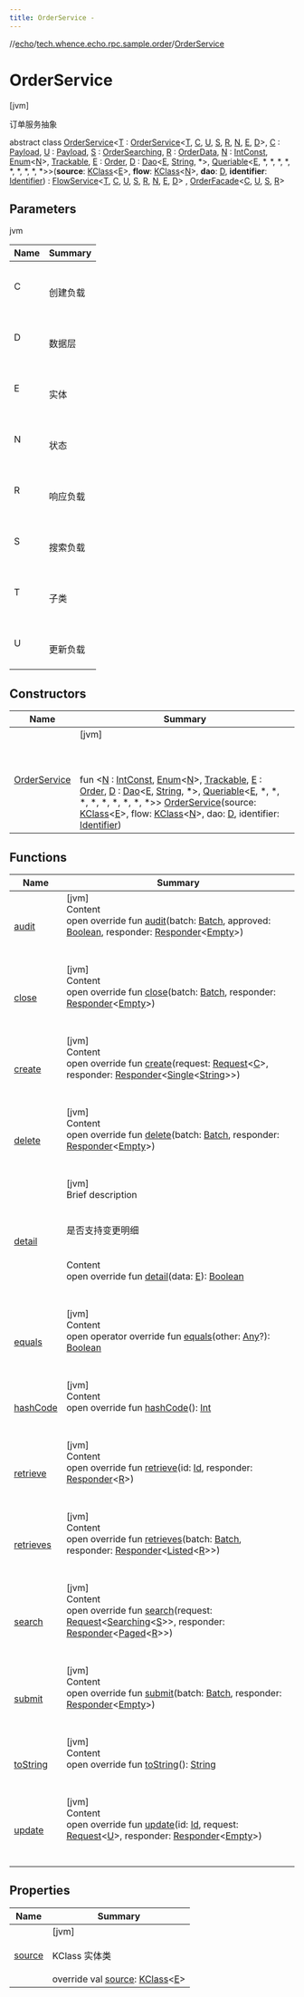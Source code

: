 ```yaml
---
title: OrderService -
---
```

//[echo](../../index.md)/[tech.whence.echo.rpc.sample.order](../index.md)/[OrderService](index.md)



# OrderService  
 [jvm] 

订单服务抽象

abstract class [OrderService](index.md)<[T](index.md) : [OrderService](index.md)<[T](index.md), [C](index.md), [U](index.md), [S](index.md), [R](index.md), [N](index.md), [E](index.md), [D](index.md)>, [C](index.md) : [Payload](../../tech.whence.echo.rpc.payload/-payload/index.md), [U](index.md) : [Payload](../../tech.whence.echo.rpc.payload/-payload/index.md), [S](index.md) : [OrderSearching](../-order-searching/index.md), [R](index.md) : [OrderData](../-order-data/index.md), [N](index.md) : [IntConst](../../tech.whence.echo.container.constant/-int-const/index.md), [Enum](https://kotlinlang.org/api/latest/jvm/stdlib/kotlin/-enum/index.html)<[N](index.md)>, [Trackable](../../tech.whence.echo.rpc.sample.flow/-trackable/index.md), [E](index.md) : [Order](../-order/index.md), [D](index.md) : [Dao](../../tech.whence.echo.dal.dao/-dao/index.md)<[E](index.md), [String](https://kotlinlang.org/api/latest/jvm/stdlib/kotlin/-string/index.html), *>, [Queriable](../../tech.whence.echo.dal.dao/-queriable/index.md)<[E](index.md), *, *, *, *, *, *, *, *, *>>(**source**: [KClass](https://kotlinlang.org/api/latest/jvm/stdlib/kotlin.reflect/-k-class/index.html)<[E](index.md)>, **flow**: [KClass](https://kotlinlang.org/api/latest/jvm/stdlib/kotlin.reflect/-k-class/index.html)<[N](index.md)>, **dao**: [D](index.md), **identifier**: [Identifier](../../tech.whence.echo.dal.entity.id/-identifier/index.md)) : [FlowService](../../tech.whence.echo.rpc.sample.flow/-flow-service/index.md)<[T](index.md), [C](index.md), [U](index.md), [S](index.md), [R](index.md), [N](index.md), [E](index.md), [D](index.md)> , [OrderFacade](../-order-facade/index.md)<[C](index.md), [U](index.md), [S](index.md), [R](index.md)>    


## Parameters  
  
jvm  
  
|  Name|  Summary| 
|---|---|
| C| <br><br>创建负载<br><br>
| D| <br><br>数据层<br><br>
| E| <br><br>实体<br><br>
| N| <br><br>状态<br><br>
| R| <br><br>响应负载<br><br>
| S| <br><br>搜索负载<br><br>
| T| <br><br>子类<br><br>
| U| <br><br>更新负载<br><br>
  


## Constructors  
  
|  Name|  Summary| 
|---|---|
| [OrderService](-order-service.md)|  [jvm] <br><br><br><br>fun <[N](index.md) : [IntConst](../../tech.whence.echo.container.constant/-int-const/index.md), [Enum](https://kotlinlang.org/api/latest/jvm/stdlib/kotlin/-enum/index.html)<[N](index.md)>, [Trackable](../../tech.whence.echo.rpc.sample.flow/-trackable/index.md), [E](index.md) : [Order](../-order/index.md), [D](index.md) : [Dao](../../tech.whence.echo.dal.dao/-dao/index.md)<[E](index.md), [String](https://kotlinlang.org/api/latest/jvm/stdlib/kotlin/-string/index.html), *>, [Queriable](../../tech.whence.echo.dal.dao/-queriable/index.md)<[E](index.md), *, *, *, *, *, *, *, *, *>> [OrderService](-order-service.md)(source: [KClass](https://kotlinlang.org/api/latest/jvm/stdlib/kotlin.reflect/-k-class/index.html)<[E](index.md)>, flow: [KClass](https://kotlinlang.org/api/latest/jvm/stdlib/kotlin.reflect/-k-class/index.html)<[N](index.md)>, dao: [D](index.md), identifier: [Identifier](../../tech.whence.echo.dal.entity.id/-identifier/index.md))   <br>


## Functions  
  
|  Name|  Summary| 
|---|---|
| [audit](../../tech.whence.echo.rpc.sample.flow/-flow-service/audit.md)| [jvm]  <br>Content  <br>open override fun [audit](../../tech.whence.echo.rpc.sample.flow/-flow-service/audit.md)(batch: [Batch](../../tech.whence.echo.rpc.request/-batch/index.md), approved: [Boolean](https://kotlinlang.org/api/latest/jvm/stdlib/kotlin/-boolean/index.html), responder: [Responder](../../tech.whence.echo.rpc/index.md#tech.whence.echo.rpc/Responder///PointingToDeclaration/)<[Empty](../../tech.whence.echo.rpc.payload/-empty/index.md)>)  <br><br><br>
| [close](../../tech.whence.echo.rpc.sample.flow/-flow-service/close.md)| [jvm]  <br>Content  <br>open override fun [close](../../tech.whence.echo.rpc.sample.flow/-flow-service/close.md)(batch: [Batch](../../tech.whence.echo.rpc.request/-batch/index.md), responder: [Responder](../../tech.whence.echo.rpc/index.md#tech.whence.echo.rpc/Responder///PointingToDeclaration/)<[Empty](../../tech.whence.echo.rpc.payload/-empty/index.md)>)  <br><br><br>
| [create](../../tech.whence.echo.rpc.sample.resource/-resource-service/create.md)| [jvm]  <br>Content  <br>open override fun [create](../../tech.whence.echo.rpc.sample.resource/-resource-service/create.md)(request: [Request](../../tech.whence.echo.rpc.request/-request/index.md)<[C](index.md)>, responder: [Responder](../../tech.whence.echo.rpc/index.md#tech.whence.echo.rpc/Responder///PointingToDeclaration/)<[Single](../../tech.whence.echo.rpc.payload/-single/index.md)<[String](https://kotlinlang.org/api/latest/jvm/stdlib/kotlin/-string/index.html)>>)  <br><br><br>
| [delete](../../tech.whence.echo.rpc.sample.resource/-resource-service/delete.md)| [jvm]  <br>Content  <br>open override fun [delete](../../tech.whence.echo.rpc.sample.resource/-resource-service/delete.md)(batch: [Batch](../../tech.whence.echo.rpc.request/-batch/index.md), responder: [Responder](../../tech.whence.echo.rpc/index.md#tech.whence.echo.rpc/Responder///PointingToDeclaration/)<[Empty](../../tech.whence.echo.rpc.payload/-empty/index.md)>)  <br><br><br>
| [detail](index.md#tech.whence.echo.rpc.sample.flow/FlowService/detail/#TypeParam(bounds=[tech.whence.echo.rpc.sample.order.Order])/PointingToDeclaration/)| [jvm]  <br>Brief description  <br><br><br>是否支持变更明细<br><br>  <br>Content  <br>open override fun [detail](index.md#tech.whence.echo.rpc.sample.flow/FlowService/detail/#TypeParam(bounds=[tech.whence.echo.rpc.sample.order.Order])/PointingToDeclaration/)(data: [E](index.md)): [Boolean](https://kotlinlang.org/api/latest/jvm/stdlib/kotlin/-boolean/index.html)  <br><br><br>
| [equals](../../tech.whence.echo.webclient.response.exception/-response-unrecognized-exception/index.md#kotlin/Any/equals/#kotlin.Any?/PointingToDeclaration/)| [jvm]  <br>Content  <br>open operator override fun [equals](../../tech.whence.echo.webclient.response.exception/-response-unrecognized-exception/index.md#kotlin/Any/equals/#kotlin.Any?/PointingToDeclaration/)(other: [Any](https://kotlinlang.org/api/latest/jvm/stdlib/kotlin/-any/index.html)?): [Boolean](https://kotlinlang.org/api/latest/jvm/stdlib/kotlin/-boolean/index.html)  <br><br><br>
| [hashCode](../../tech.whence.echo.webclient.response.exception/-response-unrecognized-exception/index.md#kotlin/Any/hashCode/#/PointingToDeclaration/)| [jvm]  <br>Content  <br>open override fun [hashCode](../../tech.whence.echo.webclient.response.exception/-response-unrecognized-exception/index.md#kotlin/Any/hashCode/#/PointingToDeclaration/)(): [Int](https://kotlinlang.org/api/latest/jvm/stdlib/kotlin/-int/index.html)  <br><br><br>
| [retrieve](index.md#tech.whence.echo.rpc.sample.resource/ResourceService/retrieve/#tech.whence.echo.rpc.request.Id#io.vertx.core.Handler[io.vertx.core.AsyncResult[tech.whence.echo.rpc.response.Response[TypeParam(bounds=[tech.whence.echo.rpc.sample.order.OrderData])]]]/PointingToDeclaration/)| [jvm]  <br>Content  <br>open override fun [retrieve](index.md#tech.whence.echo.rpc.sample.resource/ResourceService/retrieve/#tech.whence.echo.rpc.request.Id#io.vertx.core.Handler[io.vertx.core.AsyncResult[tech.whence.echo.rpc.response.Response[TypeParam(bounds=[tech.whence.echo.rpc.sample.order.OrderData])]]]/PointingToDeclaration/)(id: [Id](../../tech.whence.echo.rpc.request/-id/index.md), responder: [Responder](../../tech.whence.echo.rpc/index.md#tech.whence.echo.rpc/Responder///PointingToDeclaration/)<[R](index.md)>)  <br><br><br>
| [retrieves](index.md#tech.whence.echo.rpc.sample.resource/ResourceService/retrieves/#tech.whence.echo.rpc.request.Batch#io.vertx.core.Handler[io.vertx.core.AsyncResult[tech.whence.echo.rpc.response.Response[tech.whence.echo.rpc.payload.Listed[TypeParam(bounds=[tech.whence.echo.rpc.sample.order.OrderData])]]]]/PointingToDeclaration/)| [jvm]  <br>Content  <br>open override fun [retrieves](index.md#tech.whence.echo.rpc.sample.resource/ResourceService/retrieves/#tech.whence.echo.rpc.request.Batch#io.vertx.core.Handler[io.vertx.core.AsyncResult[tech.whence.echo.rpc.response.Response[tech.whence.echo.rpc.payload.Listed[TypeParam(bounds=[tech.whence.echo.rpc.sample.order.OrderData])]]]]/PointingToDeclaration/)(batch: [Batch](../../tech.whence.echo.rpc.request/-batch/index.md), responder: [Responder](../../tech.whence.echo.rpc/index.md#tech.whence.echo.rpc/Responder///PointingToDeclaration/)<[Listed](../../tech.whence.echo.rpc.payload/-listed/index.md)<[R](index.md)>>)  <br><br><br>
| [search](index.md#tech.whence.echo.rpc.sample.resource/ResourceService/search/#tech.whence.echo.rpc.request.Request[tech.whence.echo.rpc.payload.Searching[TypeParam(bounds=[tech.whence.echo.rpc.sample.order.OrderSearching])]]#io.vertx.core.Handler[io.vertx.core.AsyncResult[tech.whence.echo.rpc.response.Response[tech.whence.echo.rpc.payload.Paged[TypeParam(bounds=[tech.whence.echo.rpc.sample.order.OrderData])]]]]/PointingToDeclaration/)| [jvm]  <br>Content  <br>open override fun [search](index.md#tech.whence.echo.rpc.sample.resource/ResourceService/search/#tech.whence.echo.rpc.request.Request[tech.whence.echo.rpc.payload.Searching[TypeParam(bounds=[tech.whence.echo.rpc.sample.order.OrderSearching])]]#io.vertx.core.Handler[io.vertx.core.AsyncResult[tech.whence.echo.rpc.response.Response[tech.whence.echo.rpc.payload.Paged[TypeParam(bounds=[tech.whence.echo.rpc.sample.order.OrderData])]]]]/PointingToDeclaration/)(request: [Request](../../tech.whence.echo.rpc.request/-request/index.md)<[Searching](../../tech.whence.echo.rpc.payload/-searching/index.md)<[S](index.md)>>, responder: [Responder](../../tech.whence.echo.rpc/index.md#tech.whence.echo.rpc/Responder///PointingToDeclaration/)<[Paged](../../tech.whence.echo.rpc.payload/-paged/index.md)<[R](index.md)>>)  <br><br><br>
| [submit](../../tech.whence.echo.rpc.sample.flow/-flow-service/submit.md)| [jvm]  <br>Content  <br>open override fun [submit](../../tech.whence.echo.rpc.sample.flow/-flow-service/submit.md)(batch: [Batch](../../tech.whence.echo.rpc.request/-batch/index.md), responder: [Responder](../../tech.whence.echo.rpc/index.md#tech.whence.echo.rpc/Responder///PointingToDeclaration/)<[Empty](../../tech.whence.echo.rpc.payload/-empty/index.md)>)  <br><br><br>
| [toString](../../tech.whence.echo.webclient.response.exception/-response-unrecognized-exception/index.md#kotlin/Any/toString/#/PointingToDeclaration/)| [jvm]  <br>Content  <br>open override fun [toString](../../tech.whence.echo.webclient.response.exception/-response-unrecognized-exception/index.md#kotlin/Any/toString/#/PointingToDeclaration/)(): [String](https://kotlinlang.org/api/latest/jvm/stdlib/kotlin/-string/index.html)  <br><br><br>
| [update](../../tech.whence.echo.rpc.sample.resource/-resource-service/update.md)| [jvm]  <br>Content  <br>open override fun [update](../../tech.whence.echo.rpc.sample.resource/-resource-service/update.md)(id: [Id](../../tech.whence.echo.rpc.request/-id/index.md), request: [Request](../../tech.whence.echo.rpc.request/-request/index.md)<[U](index.md)>, responder: [Responder](../../tech.whence.echo.rpc/index.md#tech.whence.echo.rpc/Responder///PointingToDeclaration/)<[Empty](../../tech.whence.echo.rpc.payload/-empty/index.md)>)  <br><br><br>


## Properties  
  
|  Name|  Summary| 
|---|---|
| [source](index.md#tech.whence.echo.rpc.sample.order/OrderService/source/#/PointingToDeclaration/)|  [jvm] <br><br>KClass<E> 实体类<br><br>override val [source](index.md#tech.whence.echo.rpc.sample.order/OrderService/source/#/PointingToDeclaration/): [KClass](https://kotlinlang.org/api/latest/jvm/stdlib/kotlin.reflect/-k-class/index.html)<[E](index.md)>   <br>

